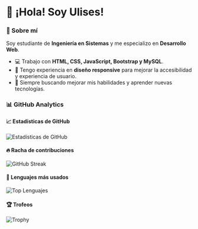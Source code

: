 # 👋 ¡Hola! Soy Ulises!

### 🚀 Sobre mí
Soy estudiante de **Ingeniería en Sistemas** y me especializo en **Desarrollo Web**.

- 💻 Trabajo con **HTML, CSS, JavaScript, Bootstrap y MySQL**.
- 📱 Tengo experiencia en **diseño responsive** para mejorar la accesibilidad y experiencia de usuario.
- 🎯 Siempre buscando mejorar mis habilidades y aprender nuevas tecnologías.

### 📊 GitHub Analytics

#### 📈 Estadísticas de GitHub
![Estadísticas de GitHub](https://github-readme-stats.vercel.app/api?username=ulisinio&show_icons=true&theme=dark)

#### 🔥 Racha de contribuciones
![GitHub Streak](https://streak-stats.demolab.com/?user=ulisinio&theme=dark&hide_border=true)

#### 💾 Lenguajes más usados
![Top Lenguajes](https://github-readme-stats.vercel.app/api/top-langs/?username=ulisinio&layout=compact&theme=dark)

#### 🏆 Trofeos
![Trophy](https://github-profile-trophy.vercel.app/?username=ulisinio&theme=darkhub)
